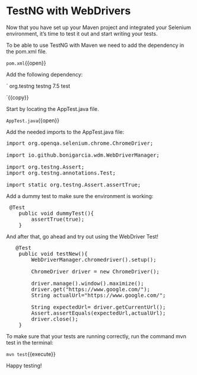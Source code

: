 # TestNG with WebDrivers

Now that you have set up your Maven project and integrated your Selenium environment, it’s time to test it out and start writing your tests. 

To be able to use TestNG with Maven we need to add the dependency in the pom.xml file.

`pom.xml`{{open}}

Add the following dependency: 

`
    <dependency>
        <groupId>org.testng</groupId>
        <artifactId>testng</artifactId>
        <version>7.5</version>
        <scope>test</scope>
    </dependency>

`{{copy}}

Start by locating the AppTest.java file.

`AppTest.java`{{open}}

Add the needed imports to the AppTest.java file:

<pre class="file" data-target="clipboard">
import org.openqa.selenium.chrome.ChromeDriver;

import io.github.bonigarcia.wdm.WebDriverManager;

import org.testng.Assert;
import org.testng.annotations.Test;

import static org.testng.Assert.assertTrue;
</pre>

Add a dummy test to make sure the environment is working: 

<pre class="file" data-target="clipboard">
 @Test
    public void dummyTest(){
        assertTrue(true);
    }
</pre>

And after that, go ahead and try out using the WebDriver Test! 
<pre class="file" data-target="clipboard">
   @Test
    public void testNew(){
        WebDriverManager.chromedriver().setup();

        ChromeDriver driver = new ChromeDriver();

        driver.manage().window().maximize();
        driver.get("https://www.google.com/");
        String actualUrl="https://www.google.com/";

        String expectedUrl= driver.getCurrentUrl();
        Assert.assertEquals(expectedUrl,actualUrl);
        driver.close();
    }
</pre>

To make sure that your tests are running correctly, run the command mvn test in the terminal:

`mvn test`{{execute}}

Happy testing! 
